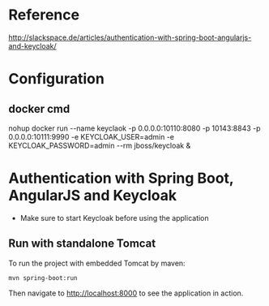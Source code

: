 # Reference
http://slackspace.de/articles/authentication-with-spring-boot-angularjs-and-keycloak/


# Configuration

## docker cmd
nohup  docker run  --name keyclaok -p 0.0.0.0:10110:8080 -p 10143:8843 -p 0.0.0.0:10111:9990 -e KEYCLOAK_USER=admin -e KEYCLOAK_PASSWORD=admin --rm  jboss/keycloak  &



# Authentication with Spring Boot, AngularJS and Keycloak

- Make sure to start Keycloak before using the application

## Run with standalone Tomcat

To run the project with embedded Tomcat by maven:

    mvn spring-boot:run
  
Then navigate to [http://localhost:8000](http://localhost:8000) to see the application in action.
